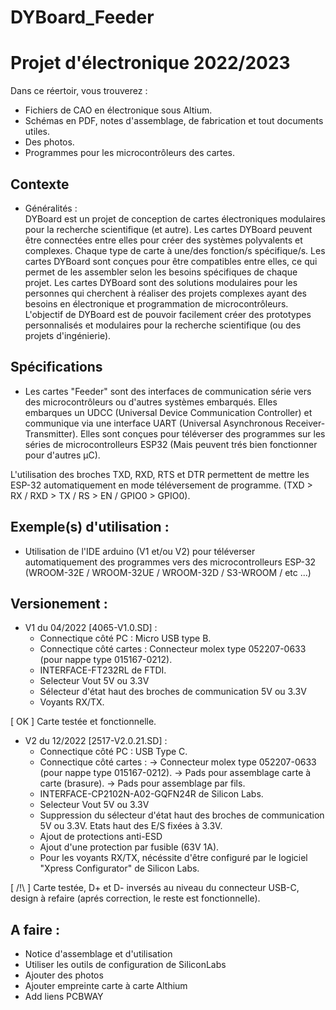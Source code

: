 # DYBoard_Feeder

# Projet d'électronique 2022/2023

Dans ce réertoir, vous trouverez :
- Fichiers de CAO en électronique sous Altium. 
- Schémas en PDF, notes d'assemblage, de fabrication et tout documents utiles.
- Des photos. 
- Programmes pour les microcontrôleurs des cartes. 

## Contexte 

* Généralités :  
DYBoard est un projet de conception de cartes électroniques modulaires pour la recherche scientifique (et autre). 
Les cartes DYBoard peuvent être connectées entre elles pour créer des systèmes polyvalents et complexes. 
Chaque type de carte à une/des fonction/s spécifique/s. 
Les cartes DYBoard sont conçues pour être compatibles entre elles, ce qui permet de les assembler selon les besoins spécifiques de chaque projet. 
Les cartes DYBoard sont des solutions modulaires pour les personnes qui cherchent à réaliser des projets complexes ayant des besoins en électronique et programmation de microcontrôleurs. 
L'objectif de DYBoard est de pouvoir facilement créer des prototypes personnalisés et modulaires pour la recherche scientifique (ou des projets d'ingénierie).


## Spécifications

* Les cartes "Feeder" sont des interfaces de communication série vers des microcontrôleurs ou d'autres systèmes embarqués.
Elles embarques un UDCC (Universal Device Communication Controller) et communique via une interface UART (Universal Asynchronous Receiver-Transmitter).
Elles sont conçues pour téléverser des programmes sur les séries de microcontrolleurs ESP32 (Mais peuvent trés bien fonctionner pour d'autres µC). 

L'utilisation des broches TXD, RXD, RTS et DTR permettent de mettre les ESP-32 automatiquement en mode téléversement de programme. (TXD > RX / RXD > TX / RS > EN / GPIO0 > GPIO0).

## Exemple(s) d'utilisation : 

* Utilisation de l'IDE arduino (V1 et/ou V2) pour téléverser automatiquement des programmes vers des microcontrolleurs ESP-32 (WROOM-32E / WROOM-32UE / WROOM-32D / S3-WROOM / etc ...)

## Versionement :

* V1 du 04/2022 [4065-V1.0.SD] : 
  - Connectique côté PC : Micro USB type B. 
  - Connectique côté cartes : Connecteur molex type 052207-0633 (pour nappe type 015167-0212). 
  - INTERFACE-FT232RL de FTDI.
  - Selecteur Vout 5V ou 3.3V
  - Sélecteur d'état haut des broches de communication 5V ou 3.3V
  - Voyants RX/TX.
  
 [ OK ] Carte testée et fonctionnelle.
 
* V2 du 12/2022 [2517-V2.0.21.SD] : 
  - Connectique côté PC : USB Type C.  
  - Connectique côté cartes : 
    -> Connecteur molex type 052207-0633 (pour nappe type 015167-0212).
    -> Pads pour assemblage carte à carte (brasure). 
    -> Pads pour assemblage par fils. 
  - INTERFACE-CP2102N-A02-GQFN24R de Silicon Labs.
  - Selecteur Vout 5V ou 3.3V
  - Suppression du sélecteur d'état haut des broches de communication 5V ou 3.3V. Etats haut des E/S fixées à 3.3V.
  - Ajout de protections anti-ESD 
  - Ajout d'une protection par fusible (63V 1A).
  - Pour les voyants RX/TX, nécéssite d'être configuré par le logiciel "Xpress Configurator" de Silicon Labs. 

[ /!\ ] Carte testée, D+ et D- inversés au niveau du connecteur USB-C, design à refaire (aprés correction, le reste est fonctionnelle).

## A faire :

- Notice d'assemblage et d'utilisation
- Utiliser les outils de configuration de SiliconLabs
- Ajouter des photos
- Ajouter empreinte carte à carte Althium
- Add liens PCBWAY
